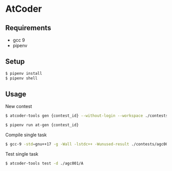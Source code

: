 # AtCoder

## Requirements

- gcc 9
- pipenv

## Setup

```sh
$ pipenv install
$ pipenv shell
```

## Usage

New contest

```sh
$ atcoder-tools gen {contest_id} --without-login --workspace ./contests/ --config ./config/atcodertools.toml
```

```sh
$ pipenv run at-gen {contest_id}
```

Compile single task

```sh
$ gcc-9 -std=gnu++17 -g -Wall -lstdc++ -Wunused-result ./contests/agc001/A/main.cpp -o ./contests/agc001/A/main
```

Test single task

```sh
$ atcoder-tools test -d ./agc001/A
```
